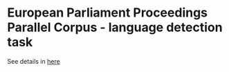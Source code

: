 # European Parliament Proceedings Parallel Corpus - language detection task

See details in [here](https://github.com/bartgras/europarl_language_detection/blob/master/European%20Parliament%20Proceedings%20Parallel%20Corpus%20-%20language%20detection%20task.ipynb)
